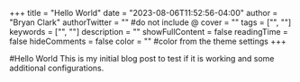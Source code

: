 +++
title = "Hello World"
date = "2023-08-06T11:52:56-04:00"
author = "Bryan Clark"
authorTwitter = "" #do not include @
cover = ""
tags = ["", ""]
keywords = ["", ""]
description = ""
showFullContent = false
readingTime = false
hideComments = false
color = "" #color from the theme settings
+++

#Hello World
This is my initial blog post to test if it is working and some additional configurations.